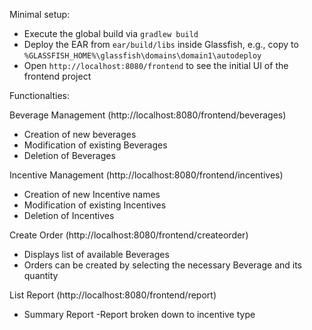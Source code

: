 Minimal setup:

- Execute the global build via `gradlew build`
- Deploy the EAR from `ear/build/libs` inside Glassfish, e.g., copy to `%GLASSFISH_HOME%\glassfish\domains\domain1\autodeploy`
- Open `http://localhost:8080/frontend` to see the initial UI of the frontend project

Functionalties:

Beverage Management (http://localhost:8080/frontend/beverages)
- Creation of new beverages
- Modification of existing Beverages
- Deletion of Beverages

Incentive Management (http://localhost:8080/frontend/incentives)
- Creation of new Incentive names 
- Modification of existing Incentives
- Deletion of Incentives

Create Order (http://localhost:8080/frontend/createorder)
- Displays list of available Beverages
- Orders can be created by selecting the necessary Beverage and its quantity

List Report (http://localhost:8080/frontend/report)
- Summary Report
-Report broken down to incentive type
